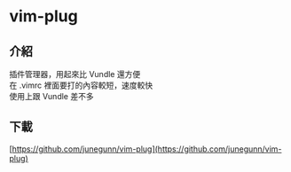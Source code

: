 # vim-plug

## 介紹

插件管理器，用起來比 Vundle 還方便  
在 .vimrc 裡面要打的內容較短，速度較快  
使用上跟 Vundle 差不多

## 下載

[https://github.com/junegunn/vim-plug](https://github.com/junegunn/vim-plug)

